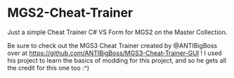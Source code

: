 # MGS2-Cheat-Trainer
Just a simple Cheat Trainer C# VS Form for MGS2 on the Master Collection.

Be sure to check out the MGS3 Cheat Trainer created by @ANTIBigBoss over at https://github.com/ANTIBigBoss/MGS3-Cheat-Trainer-GUI ! I used his project to learn the basics of modding for this project, and so he gets all the credit for this one too :^)
